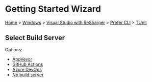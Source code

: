 <!--
GENERATED FILE - DO NOT EDIT
This file was generated by [MarkdownSnippets](https://github.com/SimonCropp/MarkdownSnippets).
Source File: /docs/mdsource/wiz/Windows_VisualStudioWithReSharper_Cli_TUnit.source.md
To change this file edit the source file and then run MarkdownSnippets.
-->

# Getting Started Wizard

[Home](/docs/wiz/readme.md) > [Windows](Windows.md) > [Visual Studio with ReSharper](Windows_VisualStudioWithReSharper.md) > [Prefer CLI](Windows_VisualStudioWithReSharper_Cli.md) > [TUnit](Windows_VisualStudioWithReSharper_Cli_TUnit.md)

## Select Build Server

Options:
 * [AppVeyor](Windows_VisualStudioWithReSharper_Cli_TUnit_AppVeyor.md)
 * [GitHub Actions](Windows_VisualStudioWithReSharper_Cli_TUnit_GitHubActions.md)
 * [Azure DevOps](Windows_VisualStudioWithReSharper_Cli_TUnit_AzureDevOps.md)
 * [No build server](Windows_VisualStudioWithReSharper_Cli_TUnit_None.md)
